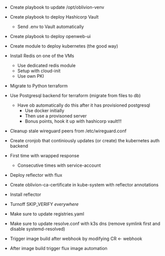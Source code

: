 * Create playbook to update /opt/oblivion-venv
* Create playbook to deploy Hashicorp Vault
    * Send .env to Vault automatically
* Create playbook to deploy openweb-ui
* Create module to deploy kubernetes (the good way)
* Install Redis on one of the VMs
    * Use dedicated redis module
    * Setup with cloud-init
    * Use own PKI
* Migrate to Python terraform
* Use Postgresql backend for terraform (migrate from files to db)
    * Have ob automatically do this after it has provisioned postgresql
        * Use docker initially
        * Then use a provisoned server
        * Bonus points, hook it up with hashicorp vault!!!
* Cleanup stale wireguard peers from /etc/wireguard.conf


* Create cronjob that continiously updates (or create) the kubernetes auth backend
* First time with wrapped response
    * Consecutive times with service-account
* Deploy reflector with flux
* Create oblivion-ca-certificate in kube-system with reflector annotations
* Install reflector
* Turnoff SKIP_VERIFY *everywhere*

* Make sure to update registries.yaml
* Make sure to update resolve.conf with k3s dns (remove symlink first and disable systemd-resolved)

* Trigger image build after webhook by modifying CR <- webhook
* After image build trigger flux image automation
